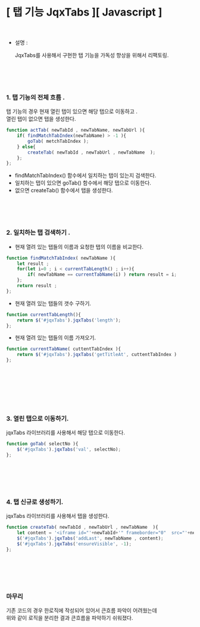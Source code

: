 # [  탭 기능 JqxTabs  ][ Javascript ] <br><br>

- 설명 : <br>

     JqxTabs를 사용해서 구현한 탭 기능을 가독성 향상을 위해서 리팩토링. <br>
<br><br><br><br>





### 1. 탭 기능의 전체 흐름 . <br>

탭 기능의 경우 현재 열린 탭이 있으면 해당 탭으로 이동하고 . <br>
열린 탭이 없으면 탭을 생성한다. <br>


```javascript
function actTab( newTabId , newTabName, newTabUrl ){
	if( findMatchTabIndex(newTabName) > -1 ){
		goTab( metchTabIndex );
	} else{
		createTab( newTabId , newTabUrl , newTabName  );
	};
};
```

- findMatchTabIndex() 함수에서 일치하는 탭이 있는지 검색한다. <br>
- 일치하는 탭이 있으면 goTab() 함수에서 해당 탭으로 이동한다. <br>
- 없으면 createTab() 함수에서 탭을 생성한다. <br>
<br><br><br><br>





### 2. 일치하는 탭 검색하기 . <br>


- 현재 열려 있는 탭들의 이름과 요청한 탭의 이름을 비교한다. <br>

```javascript
function findMatchTabIndex( newTabName ){
	let result ;
	for(let i=0 ; i < currentTabLength() ; i++){
		if( newTabName == currentTabName(i) ) return result = i;
	};
	return result ;
};
```

- 현재 열려 있는 탭들의 갯수 구하기. <br>

```javascript
function currentTabLength(){
	return $('#jqxTabs').jqxTabs('length');
};
```

- 현재 열려 있는 탭들의 이름 가져오기. <br>

```javascript
function currentTabName( cuttentTabIndex ){
	return $('#jqxTabs').jqxTabs('getTitleAt', cuttentTabIndex )
};
```
<br>

<br><br><br><br>





### 3. 열린 탭으로 이동하기. <br>

jqxTabs 라이브러리를 사용해서 해당 탭으로 이동한다. <br>

```javascript
function goTab( selectNo ){
	$('#jqxTabs').jqxTabs('val', selectNo);
};
```
<br><br><br><br>





### 4. 탭 신규로 생성하기. <br>

jqxTabs 라이브러리를 사용해서 탭을 생성한다. <br>

```javascript
function createTab( newTabId , newTabUrl , newTabName  ){
	let content = '<iframe id="'+newTabId+'" frameborder="0"  src="'+newTabUrl+'" width="100%" height="100%" marginwidth="0" marginheight="0" ></iframe>';
	$('#jqxTabs').jqxTabs('addLast', newTabName , content);
	$('#jqxTabs').jqxTabs('ensureVisible', -1);
};
```
<br><br><br><br>






### 마무리 <br>

기존 코드의 경우 한로직에 작성되어 있어서 큰흐름 파악이 어려웠는데 <br>
위와 같이 로직을 분리한 결과 큰흐름을 파악하기 쉬워졌다. <br>
























<br><br><br><br>




```java
 
```









